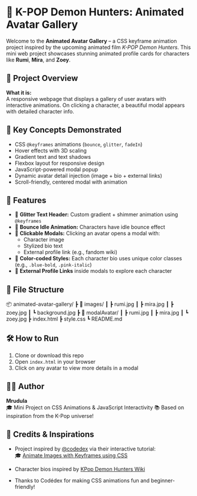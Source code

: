 # 🌟 K-POP Demon Hunters: Animated Avatar Gallery

Welcome to the **Animated Avatar Gallery** – a CSS keyframe animation project inspired by the upcoming animated film *K-POP Demon Hunters*. This mini web project showcases stunning animated profile cards for characters like **Rumi**, **Mira**, and **Zoey**.

## 🧠 Project Overview

**What it is:**  
A responsive webpage that displays a gallery of user avatars with interactive animations. On clicking a character, a beautiful modal appears with detailed character info.

## 🎯 Key Concepts Demonstrated

- CSS `@keyframes` animations (`bounce`, `glitter`, `fadeIn`)
- Hover effects with 3D scaling
- Gradient text and text shadows
- Flexbox layout for responsive design
- JavaScript-powered modal popup
- Dynamic avatar detail injection (image + bio + external links)
- Scroll-friendly, centered modal with animation

## 🚀 Features

- 💫 **Glitter Text Header:** Custom gradient + shimmer animation using `@keyframes`
- 🎀 **Bounce Idle Animation:** Characters have idle bounce effect
- 💌 **Clickable Modals:** Clicking an avatar opens a modal with:
  - Character image  
  - Stylized bio text  
  - External profile link (e.g., fandom wiki)  
- 🎨 **Color-coded Styles:** Each character bio uses unique color classes (e.g., `.blue-bold`, `.pink-italic`)
- 📎 **External Profile Links** inside modals to explore each character

## 📁 File Structure
📦 animated-avatar-gallery/
┣ 📂 images/
┃ ┣ rumi.jpg
┃ ┣ mira.jpg
┃ ┣ zoey.jpg
┃ ┗ background.jpg
┣ 📂 modalAvatar/
┃ ┣ rumi.jpg
┃ ┣ mira.jpg
┃ ┗ zoey.jpg
┣ index.html
┣ style.css
┗ README.md

## 🛠️ How to Run

1. Clone or download this repo
2. Open `index.html` in your browser
3. Click on any avatar to view more details in a modal

## 👩‍💻 Author

**Mrudula**  
🎓 Mini Project on CSS Animations & JavaScript Interactivity
📚 Based on inspiration from the K-Pop universe!


## 🙌 Credits  & Inspirations

- Project inspired by [@codedex](https://github.com/codedex-io) via their interactive tutorial:  
  🎓 [Animate Images with Keyframes using CSS](https://www.codedex.io/projects/animate-images-with-keyframes-using-css)
  
- Character bios inspired by [KPop Demon Hunters Wiki](https://kpop-demon-hunters.fandom.com/wiki/Wiki)

- Thanks to Codédex for making CSS animations fun and beginner-friendly!
